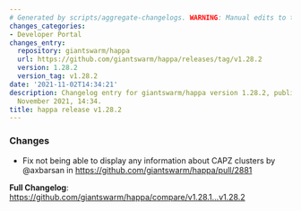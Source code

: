 ```yaml
---
# Generated by scripts/aggregate-changelogs. WARNING: Manual edits to this files will be overwritten.
changes_categories:
- Developer Portal
changes_entry:
  repository: giantswarm/happa
  url: https://github.com/giantswarm/happa/releases/tag/v1.28.2
  version: 1.28.2
  version_tag: v1.28.2
date: '2021-11-02T14:34:21'
description: Changelog entry for giantswarm/happa version 1.28.2, published on 02
  November 2021, 14:34.
title: happa release v1.28.2
---
```


### Changes

* Fix not being able to display any information about CAPZ clusters by @axbarsan in https://github.com/giantswarm/happa/pull/2881


**Full Changelog**: https://github.com/giantswarm/happa/compare/v1.28.1...v1.28.2
